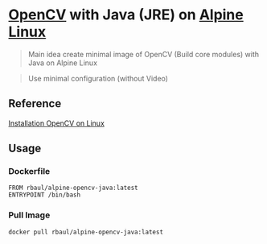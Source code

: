 # [OpenCV](https://github.com/opencv/opencv/releases) with Java (JRE) on [Alpine Linux](https://alpinelinux.org/releases/)
> Main idea create minimal image of OpenCV (Build core modules) with Java on Alpine Linux
 
> Use minimal configuration (without Video)

## Reference
[Installation OpenCV on Linux](https://docs.opencv.org/4.x/d7/d9f/tutorial_linux_install.html)

## Usage
### Dockerfile
```
FROM rbaul/alpine-opencv-java:latest
ENTRYPOINT /bin/bash
```

### Pull Image
```
docker pull rbaul/alpine-opencv-java:latest
```
